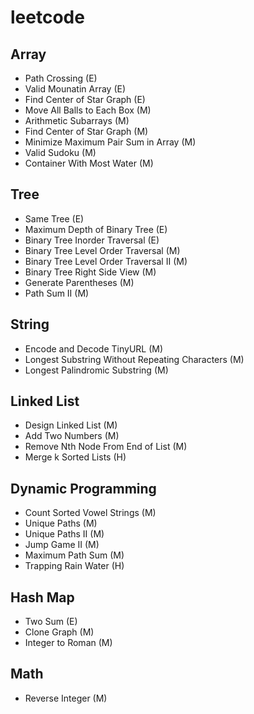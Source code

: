 # leetcode

## Array
 - Path Crossing (E)
 - Valid Mounatin Array (E)
 - Find Center of Star Graph (E)
 - Move All Balls to Each Box (M)
 - Arithmetic Subarrays (M)
 - Find Center of Star Graph (M)
 - Minimize Maximum Pair Sum in Array (M)
 - Valid Sudoku (M)
 - Container With Most Water (M)

## Tree
 - Same Tree (E)
 - Maximum Depth of Binary Tree (E)
 - Binary Tree Inorder Traversal (E)
 - Binary Tree Level Order Traversal (M)
 - Binary Tree Level Order Traversal II (M)
 - Binary Tree Right Side View (M)
 - Generate Parentheses (M)
 - Path Sum II (M)


## String
 - Encode and Decode TinyURL (M)
 - Longest Substring Without Repeating Characters (M)
 - Longest Palindromic Substring (M)
 
## Linked List
 - Design Linked List (M)
 - Add Two Numbers (M)
 - Remove Nth Node From End of List (M)
 - Merge k Sorted Lists (H)

## Dynamic Programming
 - Count Sorted Vowel Strings (M)
 - Unique Paths (M)
 - Unique Paths II (M)
 - Jump Game II (M)
 - Maximum Path Sum (M)
 - Trapping Rain Water (H)

## Hash Map
 - Two Sum (E)
 - Clone Graph (M)
 - Integer to Roman (M)

## Math
 - Reverse Integer (M)
 
